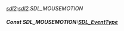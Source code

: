 _[sdl2](../../modules/sdl2/sdl2-module.md):[sdl2](../../modules/sdl2/sdl2-module.md).SDL\_MOUSEMOTION_
##### Const SDL\_MOUSEMOTION:[SDL_EventType](../../modules/sdl2/sdl2-sdl_eventtype.md)
